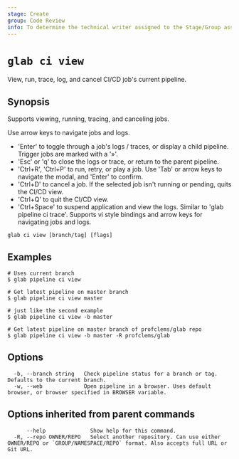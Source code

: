 ```yaml
---
stage: Create
group: Code Review
info: To determine the technical writer assigned to the Stage/Group associated with this page, see https://about.gitlab.com/handbook/product/ux/technical-writing/#assignments
---
```


<!--
This documentation is auto generated by a script.
Please do not edit this file directly. Run `make gen-docs` instead.
-->

# `glab ci view`

View, run, trace, log, and cancel CI/CD job's current pipeline.

## Synopsis

Supports viewing, running, tracing, and canceling jobs.

Use arrow keys to navigate jobs and logs.

- 'Enter' to toggle through a job's logs / traces, or display a child pipeline. Trigger jobs are marked with a '»'.
- 'Esc' or 'q' to close the logs or trace, or return to the parent pipeline.
- 'Ctrl+R', 'Ctrl+P' to run, retry, or play a job. Use 'Tab' or arrow keys to navigate the modal, and 'Enter' to confirm.
- 'Ctrl+D' to cancel a job. If the selected job isn't running or pending, quits the CI/CD view.
- 'Ctrl+Q' to quit the CI/CD view.
- 'Ctrl+Space' to suspend application and view the logs. Similar to 'glab pipeline ci trace'.
Supports vi style bindings and arrow keys for navigating jobs and logs.

```plaintext
glab ci view [branch/tag] [flags]
```

## Examples

```console
# Uses current branch
$ glab pipeline ci view

# Get latest pipeline on master branch
$ glab pipeline ci view master

# just like the second example
$ glab pipeline ci view -b master

# Get latest pipeline on master branch of profclems/glab repo
$ glab pipeline ci view -b master -R profclems/glab

```

## Options

```plaintext
  -b, --branch string   Check pipeline status for a branch or tag. Defaults to the current branch.
  -w, --web             Open pipeline in a browser. Uses default browser, or browser specified in BROWSER variable.
```

## Options inherited from parent commands

```plaintext
      --help              Show help for this command.
  -R, --repo OWNER/REPO   Select another repository. Can use either OWNER/REPO or `GROUP/NAMESPACE/REPO` format. Also accepts full URL or Git URL.
```
